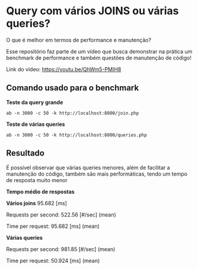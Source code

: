 # Query com vários JOINS ou várias queries?

O que é melhor em termos de performance e manutenção?

Esse repositório faz parte de um vídeo que busca
demonstrar na prática um benchmark de performance
e também questões de manutenção de código!

Link do vídeo: https://youtu.be/QhWm5-PMIH8


## Comando usado para o benchmark

**Teste da query grande**
```shell
ab -n 3000 -c 50 -k http://localhost:8000/join.php
```


**Teste de várias queries**
```shell
ab -n 3000 -c 50 -k http://localhost:8000/queries.php
```


## Resultado

É possível observar que várias queries menores, além
de facilitar a manutenção do código, também são mais
performáticas, tendo um tempo de resposta muito menor

**Tempo médio de respostas**

**Vários joins** 95.682 [ms]

Requests per second:    522.56 [#/sec] (mean)

Time per request:       95.682 [ms] (mean)


**Várias queries**

Requests per second:    981.85 [#/sec] (mean)

Time per request:       50.924 [ms] (mean)


